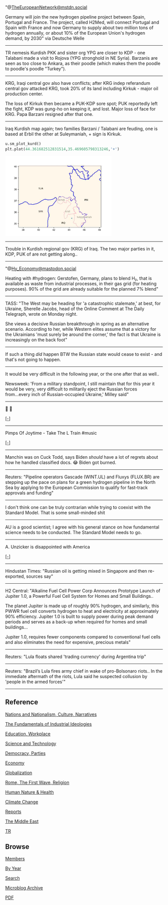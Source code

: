
"@TheEuropeanNetwork@mstdn.social

Germany will join the new hydrogen pipeline project between Spain,
Portugal and France. The project, called H2Med, will connect Portugal
and Spain with France and now Germany to supply about two million tons
of hydrogen annually, or about 10% of the European Union's hydrogen
demand, by 2030" via Deutsche Welle

---

TR nemesis Kurdish PKK and sister org YPG are closer to KDP - one
Talabani made a visit to Rojova (YPG stronghold in NE Syria). Barzanis
are seen as too close to Ankara, as their poodle (which makes them the
poodle to poodle's poodle "Turkey").

---

KRG, Iraqi central gov also have conflicts; after KRG indep referandum
central gov attacked KRG, took 20% of its land including Kirkuk -
major oil production center.

The loss of Kirkuk then became a PUK-KDP sore spot; PUK reportedly
left the fight, KDP was gung-ho on keeping it, and lost. Major loss of
face for KRG. Papa Barzani resigned after that one.

---

Iraq Kurdish map again; two families Barzani / Talabani are feuding,
one is based at Erbil the other at Suleymaniah, + sign is Kirkuk.

```python
u.sm_plot_kurd()
plt.plot(44.361682512831514,35.469605798313246,'+') 
```

<img width="340" src="mbl/2023/kurd_1.jpg"/>

---

Trouble in Kurdish regional gov (KRG) of Iraq. The two major parties
in it, KDP, PUK of are not getting along..

---

"@Hy_Economy@mastodon.social

Heating with \#hydrogen: Gerstofen, Germany, plans to blend H₂, that
is available as waste from industrial processes, in their gas grid
(for heating purposes).  90% of the grid are already suitable for the
planned 7% blend"

---

TASS: "The West may be heading for 'a catastrophic stalemate,' at
best, for Ukraine, Sherelle Jacobs, head of the Online Comment at The
Daily Telegraph, wrote on Monday night.

She views a decisive Russian breakthrough in spring as an alternative
scenario. According to her, while Western elites assume that a victory
for the Ukrainians 'must surely be around the corner,' the fact is
that Ukraine is increasingly on the back foot"
 
---

If such a thing *did* happen BTW the Russian state would cease to
exist - and that's not going to happen. 

---

It would be very difficult in the following year, or the one after
that as well..

Newsweek: 'From a military standpoint, I still maintain that for this
year it would be very, very difficult to militarily eject the Russian
forces from...every inch of Russian-occupied Ukraine,' Milley said"

---

🤣 🤣 

[[-]](mbl/2023/distracted_boyf_1.jpg)

---

Pimps Of Joytime - Take The L Train \#music

[[-]](https://youtu.be/lLqTxuxDSDY)

---

Manchin was on Cuck Todd, says Biden *should* have a lot of regrets
about how he handled classified docs. 😂 Biden got burned.

---

Reuters: "Pipeline operators Gascade (WINT.UL) and Fluxys (FLUX.BR)
are stepping up the pace on plans for a green hydrogen pipeline in the
North Sea by applying to the European Commission to qualify for
fast-track approvals and funding"

---

I don't think one can be truly contrarian while trying to coexist with
the Standard Model. That is some small-minded shit

---

AU is a good scientist; I agree with his general stance on how
fundamental science needs to be conducted. The Standard Model needs to
go.

---

A. Unzicker is disappointed with America

[[-]](https://youtu.be/YpGy5V3fr6o?t=65)

---

Hindustan Times: "Russian oil is getting mixed in Singapore and then
re-exported, sources say"

---

H2 Central: "Alkaline Fuel Cell Power Corp Announces Prototype Launch
of Jupiter 1.0, a Powerful Fuel Cell System for Homes and Small
Buildings..

The planet Jupiter is made up of roughly 90% hydrogen, and similarly,
this PWWR fuel cell converts hydrogen to heat and electricity at
approximately 90% efficiency. Jupiter 1.0 is built to supply power
during peak demand periods and serves as a back-up when required for
homes and small buildings...

Jupiter 1.0, requires fewer components compared to conventional fuel
cells and also eliminates the need for expensive, precious metals"

---

Reuters: "Lula floats shared 'trading currency' during Argentina trip"

---

Reuters: "Brazil’s Lula fires army chief in wake of pro-Bolsonaro
riots.. In the immediate aftermath of the riots, Lula said he
suspected collusion by 'people in the armed forces'"

---

## Reference

[Nations and Nationalism, Culture, Narratives](2013/02/nations-and-nationalism.html)

[The Fundamentals of Industrial Ideologies](2011/04/fundamentals-of-industrial-ideologies.html)

[Education, Workplace](2017/09/education-workplace.html)

[Science and Technology](2018/09/science-technology.html)

[Democracy, Parties](2016/11/democracy.html)

[Economy](2018/05/economy.html)

[Globalization](2018/09/globalization.html)

[Rome, The First Wave, Religion](2017/12/rome.html)

[Human Nature & Health](2020/07/human-nature.html)

[Climate Change](2018/12/climate.html)

[Reports](2019/05/reports.html)

[The Middle East](2019/07/middleeast.html)

[TR](../tr)

## Browse

[Members](2022/08/members.html)

[By Year](years.html)

[Search](search.html)

[Microblog Archive](mbl/index.html)

[PDF](https://drive.google.com/uc?export=view&id=1FSi-1MnqXVq_PVTEXzzflwN8-7h92N_R)
